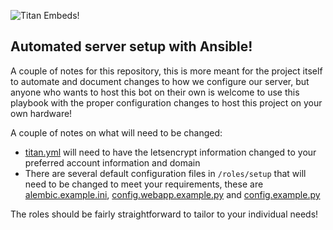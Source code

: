 ![Titan Embeds!](https://titanembeds.com/static/img/titanembeds.png "Titan Embeds!")

## Automated server setup with Ansible!

A couple of notes for this repository, this is more meant for the project itself to automate and document changes to how we configure our server, but anyone who wants to host this bot on their own is welcome to use this playbook with the proper configuration changes to host this project on your own hardware!

A couple of notes on what will need to be changed:

- [titan.yml](../blob/master/playbooks/titan.yml) will need to have the letsencrypt information changed to your preferred account information and domain
- There are several default configuration files in `/roles/setup` that will need to be changed to meet your requirements, these are [alembic.example.ini](../blob/master/roles/setup/files/alembic.example.ini), [config.webapp.example.py](../blob/master/roles/setup/files/config.webapp.example.py) and [config.example.py](../blob/master/roles/setup/files/config.example.py)


The roles should be fairly straightforward to tailor to your individual needs!